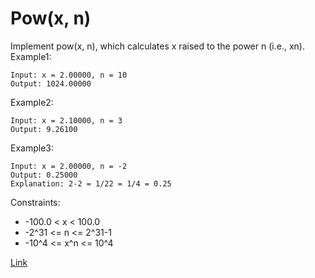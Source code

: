 # Pow(x, n) #
Implement pow(x, n), which calculates x raised to the power n (i.e., xn).
Example1:
```
Input: x = 2.00000, n = 10
Output: 1024.00000
```

Example2:
```
Input: x = 2.10000, n = 3
Output: 9.26100
```

Example3:
```
Input: x = 2.00000, n = -2
Output: 0.25000
Explanation: 2-2 = 1/22 = 1/4 = 0.25
```

Constraints:

* -100.0 < x < 100.0
* -2^31 <= n <= 2^31-1
* -10^4 <= x^n <= 10^4

[Link](https://leetcode.com/problems/powx-n/)
